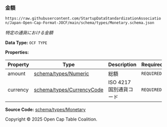 ### 金額

`https://raw.githubusercontent.com/StartupDataStandardizationAssociation/Japan-Open-Cap-Format-JOCF/main/schema/types/Monetary.schema.json`

_特定の通貨における金額_

**Data Type:** `OCF TYPE`

**Properties:**

| Property | Type                                           | Description      | Required   |
| -------- | ---------------------------------------------- | ---------------- | ---------- |
| amount   | [schema/types/Numeric](./Numeric.md)           | 総額               | `REQUIRED` |
| currency | [schema/types/CurrencyCode](./CurrencyCode.md) | ISO 4217 国別通貨コード | `REQUIRED` |

**Source Code:** [schema/types/Monetary](../../../../schema/types/Monetary.schema.json)

Copyright © 2025 Open Cap Table Coalition.
